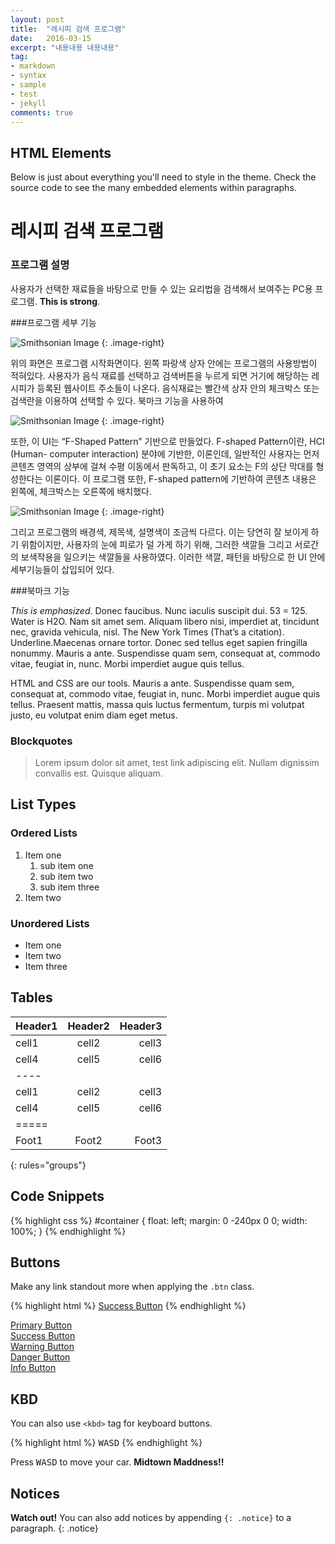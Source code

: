 ```yaml
---
layout: post
title:  "레시피 검색 프로그램"
date:   2016-03-15
excerpt: "내용내용 내용내용"
tag:
- markdown 
- syntax
- sample
- test
- jekyll
comments: true
---
```


## HTML Elements

Below is just about everything you'll need to style in the theme. Check the source code to see the many embedded elements within paragraphs.

# 레시피 검색 프로그램


### 프로그램 설명

사용자가 선택한 재료들을 바탕으로 만들 수 있는 요리법을 검색해서 보여주는 PC용 프로그램.  **This is strong**.

###프로그램 세부 기능

![Smithsonian Image](https://mmistakes.github.io/minimal-mistakes/images/3953273590_704e3899d5_m.jpg)
{: .image-right}

위의 화면은 프로그램 시작화면이다. 왼쪽 파랑색 상자 안에는 프로그램의 사용방법이 적혀있다. 사용자가 음식 재료를 선택하고 검색버튼을 누르게 되면 거기에 해당하는 레시피가 등록된 웹사이트 주소들이 나온다. 음식재료는 빨간색 상자 안의 체크박스 또는 검색란을 이용하여 선택할 수 있다. 북마크 기능을 사용하여 

![Smithsonian Image](https://mmistakes.github.io/minimal-mistakes/images/3953273590_704e3899d5_m.jpg)
{: .image-right}

또한, 이 UI는 “F-Shaped Pattern” 기반으로 만들었다. F-shaped Pattern이란, HCI (Human- computer interaction) 분야에 기반한, 이론인데, 일반적인 사용자는 먼저 콘텐츠 영역의 상부에 걸쳐 수평 이동에서 판독하고, 이 초기 요소는 F의 상단 막대를 형성한다는 이론이다. 이 프로그램 또한, F-shaped pattern에 기반하여 콘텐츠 내용은 왼쪽에, 체크박스는 오른쪽에 배치했다.

![Smithsonian Image](https://mmistakes.github.io/minimal-mistakes/images/3953273590_704e3899d5_m.jpg)
{: .image-right}

 그리고 프로그램의 배경색, 제목색, 설명색이 조금씩 다르다. 이는 당연히 잘 보이게 하기
위함이지만, 사용자의 눈에 피로가 덜 가게 하기 위해, 그러한 색깔들 그리고 서로간의 보색작용을 일으키는 색깔들을 사용하였다. 이러한 색깔, 패턴을 바탕으로 한 UI 안에 세부기능들이 삽입되어 있다.

###북마크 기능

*This is emphasized*. Donec faucibus. Nunc iaculis suscipit dui. 53 = 125. Water is H2O. Nam sit amet sem. Aliquam libero nisi, imperdiet at, tincidunt nec, gravida vehicula, nisl. The New York Times (That’s a citation). Underline.Maecenas ornare tortor. Donec sed tellus eget sapien fringilla nonummy. Mauris a ante. Suspendisse quam sem, consequat at, commodo vitae, feugiat in, nunc. Morbi imperdiet augue quis tellus.

HTML and CSS are our tools. Mauris a ante. Suspendisse quam sem, consequat at, commodo vitae, feugiat in, nunc. Morbi imperdiet augue quis tellus. Praesent mattis, massa quis luctus fermentum, turpis mi volutpat justo, eu volutpat enim diam eget metus.

### Blockquotes

> Lorem ipsum dolor sit amet, test link adipiscing elit. Nullam dignissim convallis est. Quisque aliquam.

## List Types

### Ordered Lists

1. Item one
   1. sub item one
   2. sub item two
   3. sub item three
2. Item two

### Unordered Lists

* Item one
* Item two
* Item three

## Tables

| Header1 | Header2 | Header3 |
|:--------|:-------:|--------:|
| cell1   | cell2   | cell3   |
| cell4   | cell5   | cell6   |
|----
| cell1   | cell2   | cell3   |
| cell4   | cell5   | cell6   |
|=====
| Foot1   | Foot2   | Foot3
{: rules="groups"}

## Code Snippets

{% highlight css %}
#container {
  float: left;
  margin: 0 -240px 0 0;
  width: 100%;
}
{% endhighlight %}

## Buttons

Make any link standout more when applying the `.btn` class.

{% highlight html %}
<a href="#" class="btn btn-success">Success Button</a>
{% endhighlight %}

<div markdown="0"><a href="#" class="btn">Primary Button</a></div>
<div markdown="0"><a href="#" class="btn btn-success">Success Button</a></div>
<div markdown="0"><a href="#" class="btn btn-warning">Warning Button</a></div>
<div markdown="0"><a href="#" class="btn btn-danger">Danger Button</a></div>
<div markdown="0"><a href="#" class="btn btn-info">Info Button</a></div>

## KBD

You can also use `<kbd>` tag for keyboard buttons.

{% highlight html %}
<kbd>W</kbd><kbd>A</kbd><kbd>S</kbd><kbd>D</kbd>
{% endhighlight %}

Press <kbd>W</kbd><kbd>A</kbd><kbd>S</kbd><kbd>D</kbd> to move your car. **Midtown Maddness!!**

## Notices

**Watch out!** You can also add notices by appending `{: .notice}` to a paragraph.
{: .notice}
